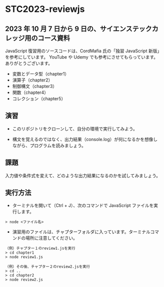 # STC2023-reviewjs

## 2023 年 10 月 7 日から 9 日の、サイエンステックカレッジ用のコース資料

JavaScript 復習用のソースコードは、CordMafia 氏の「独習 JavaScript 新版」を参考にしています。
YouTube や Udemy でも参考にさせてもらっています。ありがとうございます。

- 変数とデータ型（chapter1）
- 演算子（chapter2）
- 制御構文（chapter3）
- 関数（chapter4）
- コレクション（chapter5）

## 演習

- このリポジトリをクローンして、自分の環境で実行してみよう。

- 構文を覚えるのではなく、出力結果（console.log）が何になるかを想像しながら、プログラムを読みましょう。

## 課題

入力値や条件式を変えて、どのような出力結果になるのかを試してみましょう。

## 実行方法

- ターミナルを開いて（Ctrl + J）、次のコマンドで JavaScript ファイルを実行します。

```
> node <ファイル名>
```

- 演習用のファイルは、チャプターフォルダに入っています。ターミナルコマンドの場所に注意してください。

```
（例）チャプター１のreview1.jsを実行
> cd chapter1
> node review1.js

（例）その後、チャプター２のreview2.jsを実行
> cd ..
> cd chapter2
> node review2.js
```
